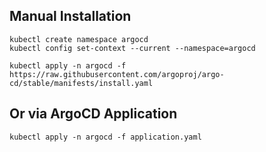 ## Manual Installation
```commandline
kubectl create namespace argocd
kubectl config set-context --current --namespace=argocd

kubectl apply -n argocd -f https://raw.githubusercontent.com/argoproj/argo-cd/stable/manifests/install.yaml
```

## Or via ArgoCD Application
```commandline
kubectl apply -n argocd -f application.yaml
```
